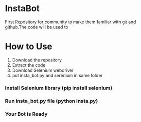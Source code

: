 # InstaBot
First Repository for community to make them familiar with git and github.The code will be used to 
# How to Use
1. Download the repository
2. Extract the code 
3. Download Selenium webdriver 
4. put insta_bot.py and serenium in same folder
### Install Selenium library (pip install selenium)

### Run insta_bot.py file (python insta.py)
### Your Bot is Ready
